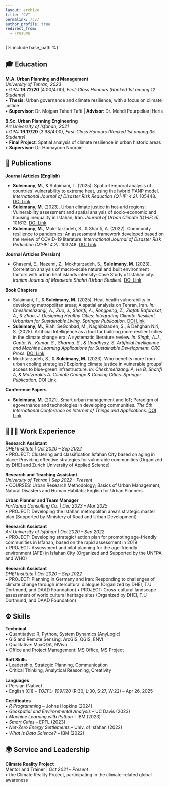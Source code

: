 ```yaml
---
layout: archive
title: "CV"
permalink: /cv/
author_profile: true
redirect_from:
  - /resume
---
```


{% include base_path %}

## 🎓 Education

**M.A. Urban Planning and Management**  
*University of Tehran, 2023*  
• GPA: **19.72/20** (4.00/4.00), *First-Class Honours (Ranked 1st among 12 Students)*  
• **Thesis**: Urban governance and climate resilience, with a focus on climate justice  
• **Supervisor**: Dr. Mojgan Taheri Tafti | **Advisor**: Dr. Mehdi Pourpeikari Heris  

**B.Sc. Urban Planning Engineering**  
*Art University of Isfahan, 2021*  
• GPA: **19.17/20** (3.98/4.00), *First-Class Honours (Ranked 1st among 35 Students)*  
• **Final Project**: Spatial analysis of climate resilience in urban historic areas  
• **Supervisor**: Dr. Homayoon Nooraie  

## 📝 Publications

**Journal Articles (English)**  
- **Suleimany, M.**, & Sulaimani, T. (2025). Spatio-temporal analysis of countries’ vulnerability to extreme heat, using the hybrid F’ANP model. *International Journal of Disaster Risk Reduction (Q1-IF: 4.2)*. 105448. [DOI Link](https://doi.org/10.1016/j.ijdrr.2025.105448)  
- **Suleimany, M.** (2023). Urban climate justice in hot-arid regions: Vulnerability assessment and spatial analysis of socio-economic and housing inequality in Isfahan, Iran. *Journal of Urban Climate (Q1-IF: 6).* 101612. [DOI Link](https://doi.org/10.1016/j.uclim.2023.101612)  
- **Suleimany, M.**, Mokhtarzadeh, S., & Sharifi, A. (2022). Community resilience to pandemics: An assessment framework developed based on the review of COVID-19 literature. *International Journal of Disaster Risk Reduction (Q1-IF: 4.2)*. 103248. [DOI Link](https://doi.org/10.1016/j.ijdrr.2022.103248)  

**Journal Articles (Persian)**  
- Ghasemi, E., Nazemi, Z., Mokhtarzadeh, S., **Suleimany, M.** (2023). Correlation analysis of macro-scale natural and built environment factors with urban heat islands intensity: Case Study of Isfahan city. *Iranian Journal of Motaleate Shahri (Urban Studies).* [DOI Link](https://doi.org/10.22034/urbs.2023.62764)  

**Book Chapters**  
- Sulaimani, T., & **Suleimany, M.** (2025). Heat-health vulnerability in developing metropolitan areas; A spatial analysis on Tehran, Iran. *In: Cheshmehzangi, A., Zuo, J., Sharifi, A., Rongpeng, Z., Ziafati Bafarasat, A., & Zhao, J. Designing Healthy Cities: Integrating Climate-Resilient Urbanism for Sustainable Living. Springer Publication.* [DOI Link](https://doi.org/10.1007/978-981-96-5538-0_2)
- **Suleimany, M.**, Riahi SeGonbad, M., Naghibizadeh, S., & Dehghan Niri, S. (2025). Artificial Intelligence as a tool for building more resilient cities in the climate change era: A systematic literature review. *In: Singh, A.J., Gupta, N., Kumar. S., Sharma. S., & Upadhyay, S. Artificial Intelligence and Machine Learning Applications for Sustainable Development. CRC Press.* [DOI Link](http://dx.doi.org/10.1201/9781003581246-3) 
- Mokhtarzadeh, S., & **Suleimany, M.** (2023). Who benefits more from urban cooling strategies? Exploring climate justice in vulnerable groups’ access to blue-green infrastructure. *In: Cheshmehzangi A, He B, Sharifi A, & Matzarakis A. Climate Change & Cooling Cities. Springer Publication.* [DOI Link](https://doi.org/10.1007/978-981-99-3675-5_15)  

**Conference Papers**  
- **Suleimany, M.** (2021). Smart urban management and IoT; Paradigm of egovernance and technologies in developing communities. *The 5th International Conference on Internet of Things and Applications.* [DOI Link](https://doi.org/10.1109/IoT52625.2021.9469713)

## 🧑🏻‍💻 Work Experience

**Research Assistant**  
*DHEI Institute | Oct 2020 – Sep 2022*  
• PROJECT: Clustering and classification Isfahan City based on aging in place: Providing effective strategies for vulnerable communities (Organized by DHEI and Zurich University of Applied Science)

**Research and Teaching Assistant**  
*University of Tehran | Sep 2022 – Present*  
• COURSES: Urban Research Methodology; Basics of Urban Management; Natural Disasters and Human Habitats; English for Urban Planners.

**Urban Planner and Team Manager**  
*FarNahad Consulting Co. | Dec 2023 – Mar 2025*  
• PROJECT: Developing the Isfahan metropolitan area’s strategic master plan (Supported by Ministery of Road and Urban Development)  

**Research Assistant**  
*Art University of Isfahan | Oct 2020 – Sep 2022*  
• PROJECT: Developing strategic/ action plan for promoting age-friendly communities in Isfahan, based on the rapid assessment in 2019  
• PROJECT: Assessment and pilot planning for the age-friendly environment (AFE) in Isfahan City (Organized and Supported by the UNFPA and WHO) 

**Research Assistant**  
*DHEI Institute | Oct 2020 – Sep 2022*  
• PROJECT: Planning in Germany and Iran: Responding to challenges of climate change through intercultural dialogue (Organized by DHEI, T.U Dortmund, and DAAD Foundation) 
• PROJECT: Cross-cultural landscape assessment of world cultural heritage sites (Organized by DHEI, T.U Dortmund, and DAAD Foundation) 


## ⚙️ Skills

**Technical**  
• Quantitative: R, Python, System Dynamics (AnyLogic)  
• GIS and Remote Sensing: ArcGIS, QGIS, ENVI  
• Qualitative: MaxQDA, NVivo  
• Office and Project Management: MS Office, MS Project  

**Soft Skills**  
• Leadership, Strategic Planning, Communication  
• Critical Thinking, Analytical Reasoning, Creativity  

**Languages**  
• Persian (Native)  
• English (C1) – *TOEFL: 109/120* (R:30, L:30, S:27, W:22) – Apr 26, 2025  

**Certificates**  
• *R Programming* – Johns Hopkins (2024)  
• *Geospatial and Environmental Analysis* – UC Davis (2023)  
• *Machine Learning with Python* – IBM (2023)  
• *Smart Cities* – EPFL (2023)  
• *Net-Zero Energy Settlements* – Univ. of Isfahan (2022)  
• *What is Data Science?* – IBM (2022)  

## 🌍 Service and Leadership

**Climate Reality Project**  
Mentor and Trainer | *Oct 2021 – Present*  
• the Climate Reality Project, participating in the climate-related global awareness

